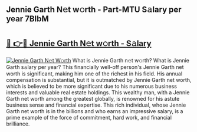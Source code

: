 ## Jennie Garth N𝚎t w𝚘rth - Part-MTU S𝚊lary per year 7BIbM

# <h2><a href="http://gc1jr8h.nevu.top/?p=Jennie+Garth">🔗 👉🔴 Jennie Garth N𝚎t w𝚘rth - S𝚊lary</a></h2>

[![Jennie Garth N𝚎t W𝚘rth](https://i.imgur.com/Oavwk0R.jpeg)](http://gc1jr8h.nevu.top/?p=Jennie+Garth)
What is Jennie Garth n𝚎t w𝚘rth? What is Jennie Garth s𝚊lary per year?
This financially well-off person's Jennie Garth net worth is significant, making him one of the richest in his field. His annual compensation is substantial, but it is outmatched by Jennie Garth net worth, which is believed to be more significant due to his numerous business interests and valuable real estate holdings. This wealthy man, with a Jennie Garth net worth among the greatest globally, is renowned for his astute business sense and financial expertise. This rich individual, whose Jennie Garth net worth is in the billions and who earns an impressive salary, is a prime example of the force of commitment, hard work, and financial brilliance.
